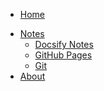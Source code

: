 
- [Home](/)
<!-- - [SideBar](./_sidebar.md) -->
<!-- - [Playground](./playground.md) -->
- [Notes](./notes/)
    - [Docsify Notes](./notes/docsify.md)
    - [GitHub Pages](./notes/Github-Pages.md)
    - [Git](./notes/git.md)
- [About](./about.md)

